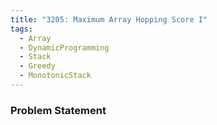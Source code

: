 ```yaml
---
title: "3205: Maximum Array Hopping Score I"
tags:
  - Array
  - DynamicProgramming
  - Stack
  - Greedy
  - MonotonicStack
---
```

### Problem Statement


